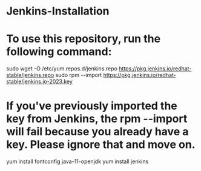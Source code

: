 # Jenkins-Installation

# To use this repository, run the following command:

sudo wget -O /etc/yum.repos.d/jenkins.repo https://pkg.jenkins.io/redhat-stable/jenkins.repo
sudo rpm --import https://pkg.jenkins.io/redhat-stable/jenkins.io-2023.key
  
# If you've previously imported the key from Jenkins, the rpm --import will fail because you already have a key. Please ignore that and move on.

yum install fontconfig java-11-openjdk
yum install jenkins
